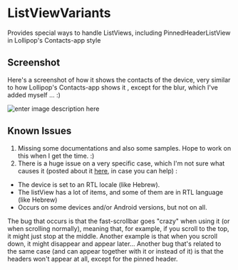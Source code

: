 ListViewVariants
================

Provides special ways to handle ListViews, including PinnedHeaderListView in Lollipop's Contacts-app style

Screenshot
----------
Here's a screenshot of how it shows the contacts of the device, very similar to how Lollipop's Contacts-app shows it , except for the blur, which I've added myself ... :)  

![enter image description here](https://raw.githubusercontent.com/AndroidDeveloperLB/ListViewVariants/master/device-2014-12-28-230610.png)

Known Issues
------------

 1. Missing some documentations and also some samples. Hope to work on this when I get the time. :)
 2. There is a huge issue on a very specific case, which I'm not sure what causes it (posted about it [here](http://stackoverflow.com/q/27676367/878126), in case you can help) :
   - The device is set to an RTL locale (like Hebrew).
  - The listView has a lot of items, and some of them are in RTL language (like Hebrew)
  - Occurs on some devices and/or Android versions, but not on all. 
  
  The bug that occurs is that the fast-scrollbar goes "crazy" when using it (or when scrolling normally), meaning that, for example, if you scroll to the top, it might just stop at the middle. Another example is that when you scroll down, it might disappear and appear later...
  Another bug that's related to the same case (and can appear together with it or instead of it) is that the headers won't appear at all, except for the pinned header.
